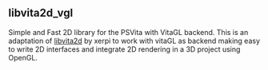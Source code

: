 ## libvita2d_vgl

Simple and Fast 2D library for the PSVita with VitaGL backend.
This is an adaptation of [libvita2d](https://github.com/xerpi/libvita2d) by xerpi to work with vitaGL as backend making easy to write 2D interfaces and integrate 2D rendering in a 3D project using OpenGL.
